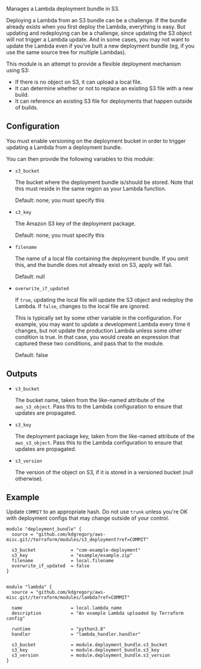 Manages a Lambda deployment bundle in S3.

Deploying a Lambda from an S3 bundle can be a challenge. If the bundle already
exists when you first deploy the Lambda, everything is easy. But updating and
redeploying can be a challenge, since updating the S3 object will not trigger
a Lambda update. And in some cases, you may not want to update the Lambda even
if you've built a new deployment bundle (eg, if you use the same source tree for
multiple Lambdas).

This module is an attempt to provide a flexible deployment mechanism using S3:

* If there is no object on S3, it can upload a local file.
* It can determine whether or not to replace an existing S3 file with a new build.
* It can reference an existing S3 file for deployments that happen outside of builds.


## Configuration

You must enable versioning on the deployment bucket in order to trigger updating
a Lambda from a deployment bundle.

You can then provide the following variables to this module:

* `s3_bucket`

  The bucket where the deployment bundle is/should be stored. Note that this
  must reside in the same region as your Lambda function.

  Default: none; you must specify this

* `s3_key`

  The Amazon S3 key of the deployment package.

  Default: none; you must specify this

* `filename`

  The name of a local file containing the deployment bundle. If you omit this,
  and the bundle does not already exist on S3, apply will fail.

  Default: null

* `overwrite_if_updated`

  If `true`, updating the local file will update the S3 object and redeploy the Lambda.
  If `false`, changes to the local file are ignored.

  This is typically set by some other variable in the configuration. For example, you
  may want to update a development Lambda every time it changes, but not update the
  production Lambda unless some other condition is true. In that case, you would create
  an expression that captured these two conditions, and pass that to the module.

  Default: false


## Outputs

* `s3_bucket`

  The bucket name, taken from the like-named attribute of the `aws_s3_object`. Pass
  this to the Lambda configuration to ensure that updates are propagated.

* `s3_key`

  The deployment package key, taken from the like-named attribute of the `aws_s3_object`.
  Pass this to the Lambda configuration to ensure that updates are propagated.

* `s3_version`

  The version of the object on S3, if it is stored in a versioned bucket (null otherwise).


## Example

Update `COMMIT` to an appropriate hash. Do not use `trunk` unless you're OK with deployment
configs that may change outside of your control.

```
module "deployment_bundle" {
  source = "github.com/kdgregory/aws-misc.git//terraform/modules/s3_deployment?ref=COMMIT"

  s3_bucket             = "com-example-deployment"
  s3_key                = "example/example.zip"
  filename              = local.filename
  overwrite_if_updated  = false
}


module "lambda" {
  source = "github.com/kdgregory/aws-misc.git//terraform/modules/lambda?ref=COMMIT"

  name                  = local.lambda_name
  description           = "An example Lambda uploaded by Terraform config"

  runtime               = "python3.8"
  handler               = "lambda_handler.handler"

  s3_bucket             = module.deployment_bundle.s3_bucket
  s3_key                = module.deployment_bundle.s3_key
  s3_version            = module.deployment_bundle.s3_version
}
```
